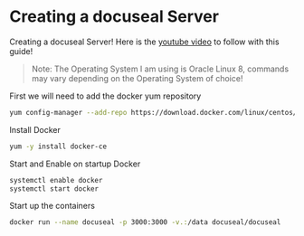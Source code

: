 # Creating a docuseal Server
Creating a docuseal Server! Here is the [youtube video](https://www.youtube.com/watch?v=Fd-11sKAU7w&list=PLhkW8M2MBf-H33LeTrVMc0LwN3EuOqGQV&index=64&t=178s&pp=gAQBiAQB) to follow with this guide!

> Note: The Operating System I am using is Oracle Linux 8, commands may vary depending on the Operating System of choice!


First we will need to add the docker yum repository
```sh
yum config-manager --add-repo https://download.docker.com/linux/centos/docker-ce.repo
```

Install Docker 
```sh
yum -y install docker-ce
```

Start and Enable on startup Docker 
```sh
systemctl enable docker 
systemctl start docker 
```

Start up the containers
```sh
docker run --name docuseal -p 3000:3000 -v.:/data docuseal/docuseal
```